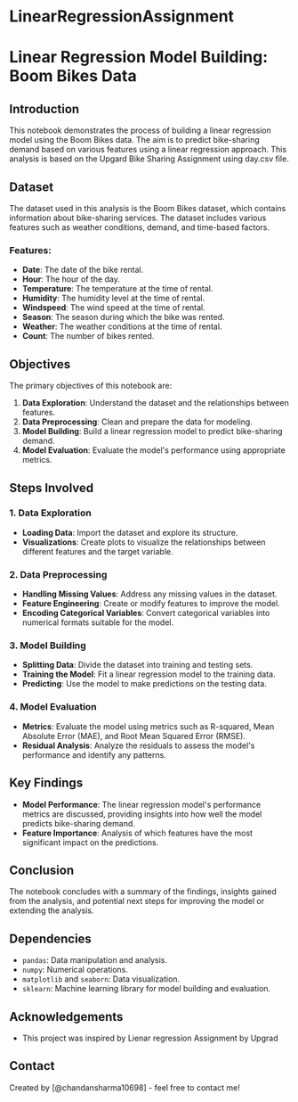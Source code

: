 # LinearRegressionAssignment
# Linear Regression Model Building: Boom Bikes Data

## Introduction
This notebook demonstrates the process of building a linear regression model using the Boom Bikes data. The aim is to predict bike-sharing demand based on various features using a linear regression approach. This analysis is based on the Upgard Bike Sharing Assignment using day.csv file.

## Dataset
The dataset used in this analysis is the Boom Bikes dataset, which contains information about bike-sharing services. The dataset includes various features such as weather conditions, demand, and time-based factors.

### Features:
- **Date**: The date of the bike rental.
- **Hour**: The hour of the day.
- **Temperature**: The temperature at the time of rental.
- **Humidity**: The humidity level at the time of rental.
- **Windspeed**: The wind speed at the time of rental.
- **Season**: The season during which the bike was rented.
- **Weather**: The weather conditions at the time of rental.
- **Count**: The number of bikes rented.

## Objectives
The primary objectives of this notebook are:
1. **Data Exploration**: Understand the dataset and the relationships between features.
2. **Data Preprocessing**: Clean and prepare the data for modeling.
3. **Model Building**: Build a linear regression model to predict bike-sharing demand.
4. **Model Evaluation**: Evaluate the model's performance using appropriate metrics.

## Steps Involved

### 1. Data Exploration
   - **Loading Data**: Import the dataset and explore its structure.
   - **Visualizations**: Create plots to visualize the relationships between different features and the target variable.

### 2. Data Preprocessing
   - **Handling Missing Values**: Address any missing values in the dataset.
   - **Feature Engineering**: Create or modify features to improve the model.
   - **Encoding Categorical Variables**: Convert categorical variables into numerical formats suitable for the model.

### 3. Model Building
   - **Splitting Data**: Divide the dataset into training and testing sets.
   - **Training the Model**: Fit a linear regression model to the training data.
   - **Predicting**: Use the model to make predictions on the testing data.

### 4. Model Evaluation
   - **Metrics**: Evaluate the model using metrics such as R-squared, Mean Absolute Error (MAE), and Root Mean Squared Error (RMSE).
   - **Residual Analysis**: Analyze the residuals to assess the model's performance and identify any patterns.

## Key Findings
- **Model Performance**: The linear regression model's performance metrics are discussed, providing insights into how well the model predicts bike-sharing demand.
- **Feature Importance**: Analysis of which features have the most significant impact on the predictions.

## Conclusion
The notebook concludes with a summary of the findings, insights gained from the analysis, and potential next steps for improving the model or extending the analysis.

## Dependencies
- `pandas`: Data manipulation and analysis.
- `numpy`: Numerical operations.
- `matplotlib` and `seaborn`: Data visualization.
- `sklearn`: Machine learning library for model building and evaluation.

## Acknowledgements
- This project was inspired by Lienar regression Assignment by Upgrad


## Contact
Created by [@chandansharma10698] - feel free to contact me!

